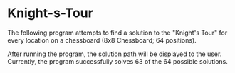 # Knight-s-Tour

The following program attempts to find a solution to the "Knight's Tour" for every location on a chessboard (8x8 Chessboard; 64 positions). 

After running the program, the solution path will be displayed to the user. Currently, the program successfully solves 63 of the 64
  possible solutions.
